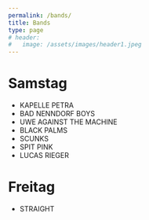 ```yaml
---
permalink: /bands/
title: Bands
type: page
# header:
#   image: /assets/images/header1.jpeg
---
```


# Samstag
- KAPELLE PETRA
- BAD NENNDORF BOYS
- UWE AGAINST THE MACHINE
- BLACK PALMS
- SCUNKS
- SPIT PINK
- LUCAS RIEGER

# Freitag
- STRAIGHT
